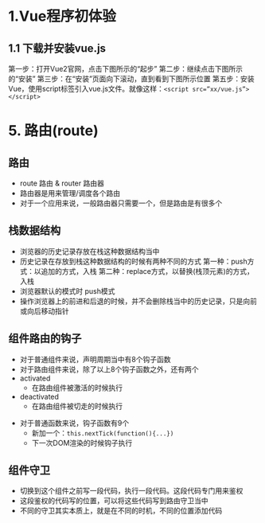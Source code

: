 # 1.Vue程序初体验

## 1.1 下载并安装vue.js

第一步：打开Vue2官网，点击下图所示的“起步”
第二步：继续点击下图所示的“安装”
第三步：在“安装”页面向下滚动，直到看到下图所示位置
第五步：安装Vue，使用script标签引入vue.js文件。就像这样：`<script src=”xx/vue.js”></script>`

# 5. 路由(route)

## 路由
  - route 路由 & router 路由器
  - 路由器是用来管理/调度各个路由
  - 对于一个应用来说，一般路由器只需要一个，但是路由是有很多个

## 栈数据结构
  - 浏览器的历史记录存放在栈这种数据结构当中
  - 历史记录在存放到栈这种数据结构的时候有两种不同的方式
    第一种：push方式：以追加的方式，入栈
    第二种：replace方式，以替换(栈顶元素)的方式，入栈
  - 浏览器默认的模式时 push模式
  - 操作浏览器上的前进和后退的时候，并不会删除栈当中的历史记录，只是向前或向后移动指针

## 组件路由的钩子
  - 对于普通组件来说，声明周期当中有8个钩子函数
  - 对于路由组件来说，除了以上8个钩子函数之外，还有两个
  - activated
    + 在路由组件被激活的时候执行
  - deactivated
    + 在路由组件被切走的时候执行
  * 对于普通函数来说，钩子函数有9个
    + 新加一个：`this.nextTick(function(){...})`
    + 下一次DOM渲染的时候钩子执行

## 组件守卫
  - 切换到这个组件之前写一段代码，执行一段代码。这段代码专门用来鉴权
  - 这段鉴权的代码写的位置，可以将这些代码写到路由守卫当中
  - 不同的守卫其实本质上，就是在不同的时机，不同的位置添加代码
